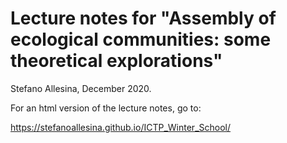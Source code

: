 # Lecture notes for "Assembly of ecological communities: some theoretical explorations"

Stefano Allesina, December 2020. 

For an html version of the lecture notes, go to:

https://stefanoallesina.github.io/ICTP_Winter_School/
